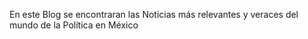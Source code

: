 En este Blog se encontraran las Noticias más relevantes y veraces del mundo de la Política en México